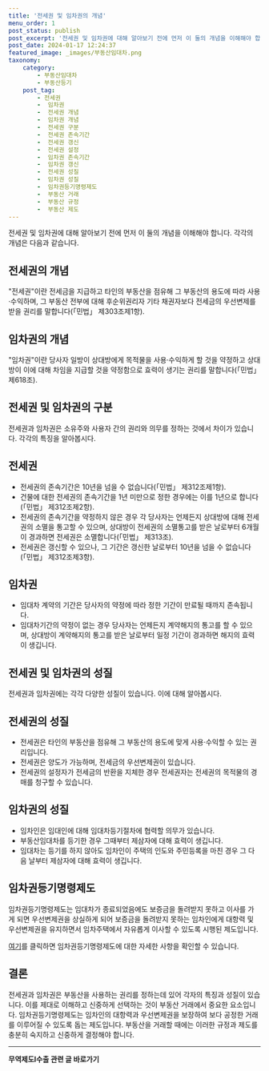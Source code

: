 ```yaml
---
title: '전세권 및 임차권의 개념'
menu_order: 1
post_status: publish
post_excerpt: '전세권 및 임차권에 대해 알아보기 전에 먼저 이 둘의 개념을 이해해야 합니다. 각각의 개념은 다음과 같습니다.'
post_date: 2024-01-17 12:24:37
featured_image: _images/부동산임대차.png
taxonomy:
    category:
        - 부동산임대차
        - 부동산등기
    post_tag:
        - 전세권
        -  임차권
        -  전세권 개념
        -  임차권 개념
        -  전세권 구분
        -  전세권 존속기간
        -  전세권 갱신
        -  전세권 설정
        -  임차권 존속기간
        -  임차권 갱신
        -  전세권 성질
        -  임차권 성질
        -  임차권등기명령제도
        -  부동산 거래
        -  부동산 규정
        -  부동산 제도
---
```


전세권 및 임차권에 대해 알아보기 전에 먼저 이 둘의 개념을 이해해야 합니다. 각각의 개념은 다음과 같습니다.

## 전세권의 개념
"전세권"이란 전세금을 지급하고 타인의 부동산을 점유해 그 부동산의 용도에 따라 사용·수익하며, 그 부동산 전부에 대해 후순위권리자 기타 채권자보다 전세금의 우선변제를 받을 권리를 말합니다(「민법」 제303조제1항).

## 임차권의 개념
"임차권"이란 당사자 일방이 상대방에게 목적물을 사용·수익하게 할 것을 약정하고 상대방이 이에 대해 차임을 지급할 것을 약정함으로 효력이 생기는 권리를 말합니다(「민법」 제618조).

## 전세권 및 임차권의 구분
전세권과 임차권은 소유주와 사용자 간의 권리와 의무를 정하는 것에서 차이가 있습니다. 각각의 특징을 알아봅시다.

## 전세권
- 전세권의 존속기간은 10년을 넘을 수 없습니다(「민법」 제312조제1항).
- 건물에 대한 전세권의 존속기간을 1년 미만으로 정한 경우에는 이를 1년으로 합니다(「민법」 제312조제2항).
- 전세권의 존속기간을 약정하지 않은 경우 각 당사자는 언제든지 상대방에 대해 전세권의 소멸을 통고할 수 있으며, 상대방이 전세권의 소멸통고를 받은 날로부터 6개월이 경과하면 전세권은 소멸합니다(「민법」 제313조).
- 전세권은 갱신할 수 있으나, 그 기간은 갱신한 날로부터 10년을 넘을 수 없습니다(「민법」 제312조제3항).

## 임차권
- 임대차 계약의 기간은 당사자의 약정에 따라 정한 기간이 만료될 때까지 존속됩니다.
- 임대차기간의 약정이 없는 경우 당사자는 언제든지 계약해지의 통고를 할 수 있으며, 상대방이 계약해지의 통고를 받은 날로부터 일정 기간이 경과하면 해지의 효력이 생깁니다.

## 전세권 및 임차권의 성질
전세권과 임차권에는 각각 다양한 성질이 있습니다. 이에 대해 알아봅시다.

## 전세권의 성질
- 전세권은 타인의 부동산을 점유해 그 부동산의 용도에 맞게 사용·수익할 수 있는 권리입니다.
- 전세권은 양도가 가능하며, 전세금의 우선변제권이 있습니다.
- 전세권의 설정자가 전세금의 반환을 지체한 경우 전세권자는 전세권의 목적물의 경매를 청구할 수 있습니다.

## 임차권의 성질
- 임차인은 임대인에 대해 임대차등기절차에 협력할 의무가 있습니다.
- 부동산임대차를 등기한 경우 그때부터 제삼자에 대해 효력이 생깁니다.
- 임대차는 등기를 하지 않아도 임차인이 주택의 인도와 주민등록을 마친 경우 그 다음 날부터 제삼자에 대해 효력이 생깁니다.

## 임차권등기명령제도
임차권등기명령제도는 임대차가 종료되었음에도 보증금을 돌려받지 못하고 이사를 가게 되면 우선변제권을 상실하게 되어 보증금을 돌려받지 못하는 임차인에게 대항력 및 우선변제권을 유지하면서 임차주택에서 자유롭게 이사할 수 있도록 시행된 제도입니다.

[여기](링크)를 클릭하면 임차권등기명령제도에 대한 자세한 사항을 확인할 수 있습니다.

## 결론
전세권과 임차권은 부동산을 사용하는 권리를 정하는데 있어 각자의 특징과 성질이 있습니다. 이를 제대로 이해하고 신중하게 선택하는 것이 부동산 거래에서 중요한 요소입니다. 임차권등기명령제도는 임차인의 대항력과 우선변제권을 보장하여 보다 공정한 거래를 이루어질 수 있도록 돕는 제도입니다. 부동산을 거래할 때에는 이러한 규정과 제도를 충분히 숙지하고 신중하게 결정해야 합니다.
<!-- wp:separator -->
<hr class="wp-block-separator has-alpha-channel-opacity"/>
<!-- /wp:separator -->

<!-- wp:group {"backgroundColor":"base","layout":{"type":"constrained"}} -->
<div class="wp-block-group has-base-background-color has-background"><!-- wp:paragraph {"align":"center","fontSize":"medium"} -->
<p class="has-text-align-center has-large-font-size"><strong>무역제도Ⅰ수출 관련 글 바로가기</strong></p>
<!-- /wp:paragraph -->


<!-- wp:latest-posts
{"categories":[{"id":14332,"count":19,"description":"","link":"https://uknowlaw.com/category/%eb%ac%b4%ec%97%ad%ec%a0%9c%eb%8f%84%e2%85%b0%ec%88%98%ec%b6%9c/","name":"무역제도Ⅰ수출","slug":"무역제도Ⅰ수출","taxonomy":"category","parent":0,"meta":[],"_links":{"self":[{"href":"https://uknowlaw.com/wp-json/wp/v2/categories/14332"}],"collection":[{"href":"https://uknowlaw.com/wp-json/wp/v2/categories"}],"about":[{"href":"https://uknowlaw.com/wp-json/wp/v2/taxonomies/category"}],"wp:post_type":[{"href":"https://uknowlaw.com/wp-json/wp/v2/posts?categories=14332"}],"curies":[{"name":"wp","href":"https://api.w.org/{rel}","templated":true}]}}],"postsToShow":100,"excerptLength":28,"postLayout":"grid","columns":2,"featuredImageAlign":"left","featuredImageSizeSlug":"large","fontSize":"small"} /--></div>
<!-- /wp:group -->
